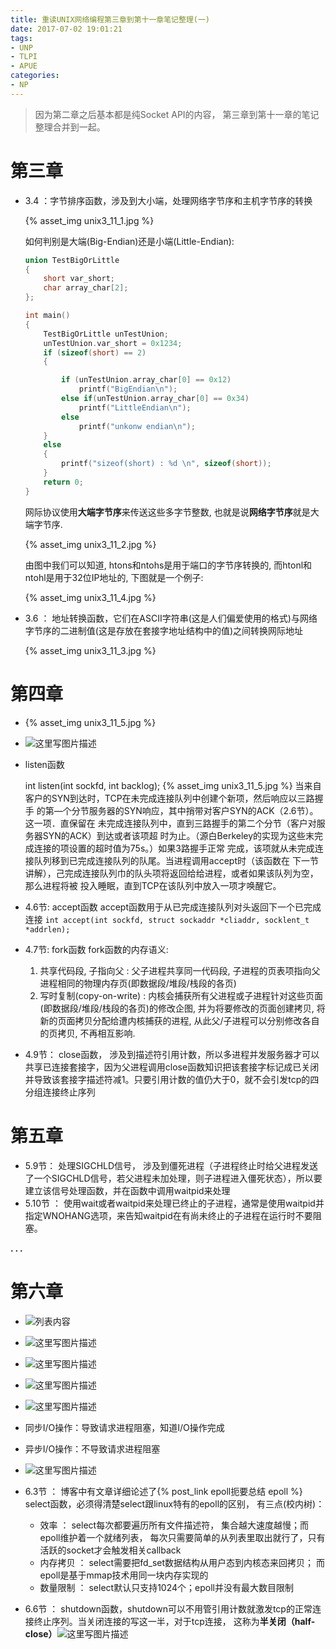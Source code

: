 ```yaml
---
title: 重读UNIX网络编程第三章到第十一章笔记整理(一)
date: 2017-07-02 19:01:21
tags:
- UNP
- TLPI
- APUE
categories:
- NP
---
```


>因为第二章之后基本都是纯Socket API的内容， 第三章到第十一章的笔记整理合并到一起。

# **第三章**

 - 3.4 ：字节排序函数，涉及到大小端，处理网络字节序和主机字节序的转换

	{% asset_img unix3_11_1.jpg %}

	如何判别是大端(Big-Endian)还是小端(Little-Endian):

	``` c++
	union TestBigOrLittle
	{
		short var_short;
		char array_char[2];
	};

	int main()
	{
		TestBigOrLittle unTestUnion;
		unTestUnion.var_short = 0x1234;
		if (sizeof(short) == 2)
		{

			if (unTestUnion.array_char[0] == 0x12)
				printf("BigEndian\n");
			else if(unTestUnion.array_char[0] == 0x34)
				printf("LittleEndian\n");
			else
				printf("unkonw endian\n");
		}	
		else
		{
			printf("sizeof(short) : %d \n", sizeof(short));
		}
		return 0;		
	}
	```

	网际协议使用**大端字节序**来传送这些多字节整数, 也就是说**网络字节序**就是大端字节序.

	{% asset_img unix3_11_2.jpg %}

	由图中我们可以知道, htons和ntohs是用于端口的字节序转换的, 而htonl和ntohl是用于32位IP地址的, 下图就是一个例子:

	{% asset_img unix3_11_4.jpg %}

 - 3.6 ： 地址转换函数，它们在ASCII字符串(这是人们偏爱使用的格式)与网络字节序的二进制值(这是存放在套接字地址结构中的值)之间转换网际地址
 
	{% asset_img unix3_11_3.jpg %}

# **第四章**

 -    {% asset_img unix3_11_5.jpg %}

 -  ![这里写图片描述](http://img.blog.csdn.net/20170729013634366?watermark/2/text/aHR0cDovL2Jsb2cuY3Nkbi5uZXQvbm9zaXg=/font/5a6L5L2T/fontsize/400/fill/I0JBQkFCMA==/dissolve/70/gravity/SouthEast)

 - listen函数

	int listen(int sockfd, int backlog);
	{% asset_img unix3_11_5.jpg %}
	当来自客户的SYN到达时，TCP在未完成连接队列中创建个新项，然后响应以三路握手
	的第—个分节服务器的SYN响应，其中捎带对客户SYN的ACK（2.6节）。这一项．直保留在
	未完成连接队列中，直到三路握手的第二个分节（客户对服务器SYN的ACK）到达或者该项超
	时为止。（源白Berkeley的实现为这些末完成连接的项设置的超时值为75s。）如果3路握手正常
	完成，该项就从未完成连接队列移到已完成连接队列的队尾。当进程调用accept时（该函数在
	下一节讲解），己完成连接队列巾的队头项将返回给给进程，或者如果该队列为空，那么进程将被
	投入睡眠，直到TCP在该队列中放入一项才唤醒它。

 - 4.6节: accept函数
	accept函数用于从已完成连接队列对头返回下一个已完成连接
	`int accept(int sockfd, struct sockaddr *cliaddr, socklent_t *addrlen);`
			 
 - 4.7节: fork函数
	fork函数的内存语义:
	1. 共享代码段, 子指向父 : 父子进程共享同一代码段, 子进程的页表项指向父进程相同的物理内存页(即数据段/堆段/栈段的各页)
	2. 写时复制(copy-on-write) : 内核会捕获所有父进程或子进程针对这些页面(即数据段/堆段/栈段的各页)的修改企图, 并为将要修改的页面创建拷贝, 将新的页面拷贝分配给遭内核捕获的进程, 从此父/子进程可以分别修改各自的页拷贝, 不再相互影响.


 - 4.9节：
	close函数， 涉及到描述符引用计数，所以多进程并发服务器才可以共享已连接套接字，因为父进程调用close函数知识把该套接字标记成已关闭并导致该套接字描述符减1。只要引用计数的值仍大于0，就不会引发tcp的四分组连接终止序列
	 
# **第五章**

 - 5.9节：
	处理SIGCHLD信号， 涉及到僵死进程（子进程终止时给父进程发送了一个SIGCHLD信号，若父进程未加处理，则子进程进入僵死状态），所以要建立该信号处理函数，并在函数中调用waitpid来处理
 - 5.10节 ：
	使用wait或者waitpid来处理已终止的子进程，通常是使用waitpid并指定WNOHANG选项，来告知waitpid在有尚未终止的子进程在运行时不要阻塞。
	 
**. . .**<!-- more -->
	 
# **第六章**

- ![列表内容](http://img.blog.csdn.net/20170729020522848?watermark/2/text/aHR0cDovL2Jsb2cuY3Nkbi5uZXQvbm9zaXg=/font/5a6L5L2T/fontsize/400/fill/I0JBQkFCMA==/dissolve/70/gravity/SouthEast)
 
- ![这里写图片描述](http://img.blog.csdn.net/20170729020609873?watermark/2/text/aHR0cDovL2Jsb2cuY3Nkbi5uZXQvbm9zaXg=/font/5a6L5L2T/fontsize/400/fill/I0JBQkFCMA==/dissolve/70/gravity/SouthEast)

- ![这里写图片描述](http://img.blog.csdn.net/20170729020641599?watermark/2/text/aHR0cDovL2Jsb2cuY3Nkbi5uZXQvbm9zaXg=/font/5a6L5L2T/fontsize/400/fill/I0JBQkFCMA==/dissolve/70/gravity/SouthEast)

- ![这里写图片描述](http://img.blog.csdn.net/20170729020801057?watermark/2/text/aHR0cDovL2Jsb2cuY3Nkbi5uZXQvbm9zaXg=/font/5a6L5L2T/fontsize/400/fill/I0JBQkFCMA==/dissolve/70/gravity/SouthEast)

- ![这里写图片描述](http://img.blog.csdn.net/20170729020828685?watermark/2/text/aHR0cDovL2Jsb2cuY3Nkbi5uZXQvbm9zaXg=/font/5a6L5L2T/fontsize/400/fill/I0JBQkFCMA==/dissolve/70/gravity/SouthEast)

- 同步I/O操作：导致请求进程阻塞，知道I/O操作完成
- 异步I/O操作：不导致请求进程阻塞

- ![这里写图片描述](http://img.blog.csdn.net/20170729021237265?watermark/2/text/aHR0cDovL2Jsb2cuY3Nkbi5uZXQvbm9zaXg=/font/5a6L5L2T/fontsize/400/fill/I0JBQkFCMA==/dissolve/70/gravity/SouthEast)

- 6.3节 ： 
	博客中有文章详细论述了{% post_link epoll扼要总结 epoll %}
	select函数，必须得清楚select跟linux特有的epoll的区别， 有三点(校内树)：
	- 效率 ： select每次都要遍历所有文件描述符， 集合越大速度越慢；而epoll维护着一个就绪列表， 每次只需要简单的从列表里取出就行了，只有活跃的socket才会触发相关callback 
	- 内存拷贝 ： select需要把fd_set数据结构从用户态到内核态来回拷贝； 而epoll是基于mmap技术用同一块内存实现的
	- 数量限制 ： select默认只支持1024个；epoll并没有最大数目限制

- 6.6节 ： 
	shutdown函数，shutdown可以不用管引用计数就激发tcp的正常连接终止序列。当关闭连接的写这一半，对于tcp连接， 这称为**半关闭（half-close）**![这里写图片描述](http://img.blog.csdn.net/20170729022856179?watermark/2/text/aHR0cDovL2Jsb2cuY3Nkbi5uZXQvbm9zaXg=/font/5a6L5L2T/fontsize/400/fill/I0JBQkFCMA==/dissolve/70/gravity/SouthEast)
